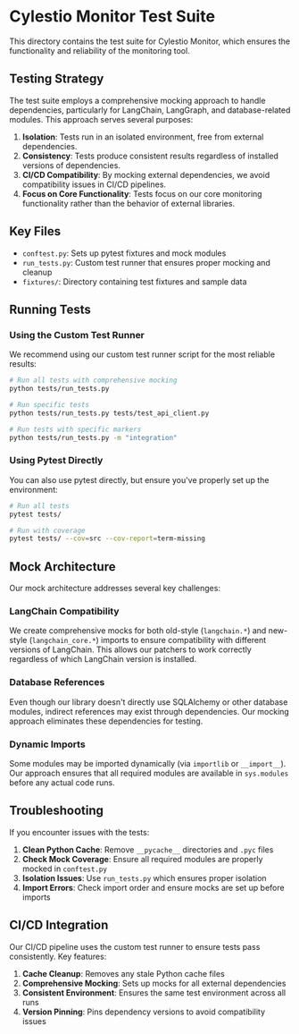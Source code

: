 # Cylestio Monitor Test Suite

This directory contains the test suite for Cylestio Monitor, which ensures the functionality and reliability of the monitoring tool.

## Testing Strategy

The test suite employs a comprehensive mocking approach to handle dependencies, particularly for LangChain, LangGraph, and database-related modules. This approach serves several purposes:

1. **Isolation**: Tests run in an isolated environment, free from external dependencies.
2. **Consistency**: Tests produce consistent results regardless of installed versions of dependencies.
3. **CI/CD Compatibility**: By mocking external dependencies, we avoid compatibility issues in CI/CD pipelines.
4. **Focus on Core Functionality**: Tests focus on our core monitoring functionality rather than the behavior of external libraries.

## Key Files

- `conftest.py`: Sets up pytest fixtures and mock modules
- `run_tests.py`: Custom test runner that ensures proper mocking and cleanup
- `fixtures/`: Directory containing test fixtures and sample data

## Running Tests

### Using the Custom Test Runner

We recommend using our custom test runner script for the most reliable results:

```bash
# Run all tests with comprehensive mocking
python tests/run_tests.py

# Run specific tests
python tests/run_tests.py tests/test_api_client.py

# Run tests with specific markers
python tests/run_tests.py -m "integration"
```

### Using Pytest Directly

You can also use pytest directly, but ensure you've properly set up the environment:

```bash
# Run all tests
pytest tests/

# Run with coverage
pytest tests/ --cov=src --cov-report=term-missing
```

## Mock Architecture

Our mock architecture addresses several key challenges:

### LangChain Compatibility

We create comprehensive mocks for both old-style (`langchain.*`) and new-style (`langchain_core.*`) imports to ensure compatibility with different versions of LangChain. This allows our patchers to work correctly regardless of which LangChain version is installed.

### Database References

Even though our library doesn't directly use SQLAlchemy or other database modules, indirect references may exist through dependencies. Our mocking approach eliminates these dependencies for testing.

### Dynamic Imports

Some modules may be imported dynamically (via `importlib` or `__import__`). Our approach ensures that all required modules are available in `sys.modules` before any actual code runs.

## Troubleshooting

If you encounter issues with the tests:

1. **Clean Python Cache**: Remove `__pycache__` directories and `.pyc` files
2. **Check Mock Coverage**: Ensure all required modules are properly mocked in `conftest.py`
3. **Isolation Issues**: Use `run_tests.py` which ensures proper isolation
4. **Import Errors**: Check import order and ensure mocks are set up before imports

## CI/CD Integration

Our CI/CD pipeline uses the custom test runner to ensure tests pass consistently. Key features:

1. **Cache Cleanup**: Removes any stale Python cache files
2. **Comprehensive Mocking**: Sets up mocks for all external dependencies
3. **Consistent Environment**: Ensures the same test environment across all runs
4. **Version Pinning**: Pins dependency versions to avoid compatibility issues

